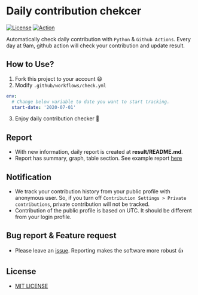 # Daily contribution chekcer
[![License](https://img.shields.io/github/license/lntuition/daily-contribution-checker)](https://github.com/lntuition/daily-contribution-checker/blob/master/LICENSE)
[![Action](https://github.com/lntuition/daily-contribution-checker/workflows/Daily%20contribution%20checker/badge.svg)](https://github.com/lntuition/daily-contribution-checker/actions?query=workflow%3A%22Daily+contribution+checker%22)

Automatically check daily contribution with `Python` & `Github Actions`.
Every day at 9am, github action will check your contribution and update result.

## How to Use?
1. Fork this project to your account :smile:
2. Modify `.github/workflows/check.yml`
``` yml
env:
  # Change below variable to date you want to start tracking.
  start-date: '2020-07-01'
```
3. Enjoy daily contribution checker :tada:

## Report
- With new information, daily report is created at **result/README.md**. 
- Report has summary, graph, table section. See example report [here](https://github.com/lntuition/daily-contribution-checker/tree/master/result/README.md)

## Notification
- We track your contribution history from your public profile with anonymous user.
  So, if you turn off `Contribution Settings > Private contributions`, private contribution will not be tracked.
- Contribution of the public profile is based on UTC. It should be different from your login profile.

## Bug report & Feature request
- Please leave an [issue](https://github.com/lntuition/daily-contribution-checker/issues). Reporting makes the software more robust :+1:

## License
- [MIT LICENSE](https://github.com/lntuition/daily-contribution-checker/blob/master/LICENSE)
